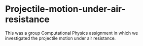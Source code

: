 # Projectile-motion-under-air-resistance
This was a group Computational Physics assignment in which we investigated the projectile motion under air resistance.
